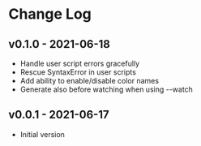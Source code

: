 Change Log
========================================

v0.1.0 - 2021-06-18
----------------------------------------

- Handle user script errors gracefully
- Rescue SyntaxError in user scripts
- Add ability to enable/disable color names
- Generate also before watching when using --watch


v0.0.1 - 2021-06-17
----------------------------------------

- Initial version



